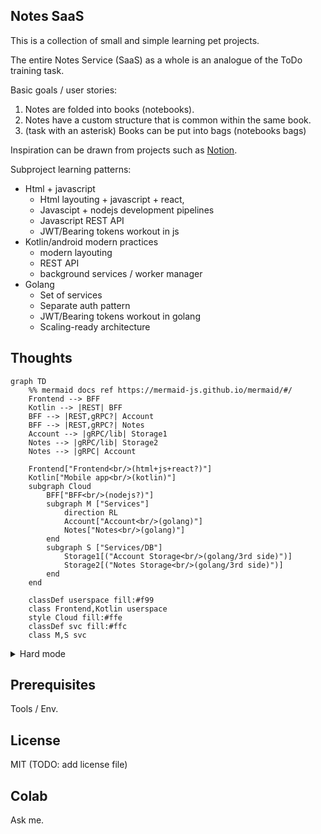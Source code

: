 ## Notes SaaS

This is a collection of small and simple learning pet projects.

The entire Notes Service (SaaS) as a whole is an analogue of the ToDo training task.

Basic goals / user stories:
1. Notes are folded into books (notebooks).
2. Notes have a custom structure that is common within the same book.
3. (task with an asterisk) Books can be put into bags (notebooks bags)

Inspiration can be drawn from projects such as [Notion](https://www.notion.so).

Subproject learning patterns:
- Html + javascript
    - Html layouting + javascript + react,
    - Javascipt + nodejs development pipelines
    - Javascript REST API
    - JWT/Bearing tokens workout in js
- Kotlin/android modern practices
    - modern layouting
    - REST API
    - background services / worker manager
- Golang
    - Set of services
    - Separate auth pattern
    - JWT/Bearing tokens workout in golang
    - Scaling-ready architecture

## Thoughts

```mermaid
graph TD
    %% mermaid docs ref https://mermaid-js.github.io/mermaid/#/
    Frontend --> BFF
    Kotlin --> |REST| BFF
    BFF --> |REST,gRPC?| Account
    BFF --> |REST,gRPC?| Notes
    Account --> |gRPC/lib| Storage1
    Notes --> |gRPC/lib| Storage2
    Notes --> |gRPC| Account
    
    Frontend["Frontend<br/>(html+js+react?)"]
    Kotlin["Mobile app<br/>(kotlin)"]
    subgraph Cloud
        BFF["BFF<br/>(nodejs?)"]
        subgraph M ["Services"]
            direction RL
            Account["Account<br/>(golang)"]
            Notes["Notes<br/>(golang)"]
        end
        subgraph S ["Services/DB"]
            Storage1[("Account Storage<br/>(golang/3rd side)")]
            Storage2[("Notes Storage<br/>(golang/3rd side)")]
        end
    end
    
    classDef userspace fill:#f99
    class Frontend,Kotlin userspace
    style Cloud fill:#ffe
    classDef svc fill:#ffc
    class M,S svc
```

<details><summary>Hard mode</summary>

### Advanced tasks/things
_(think about it later)_
    
<p align="center"><b>Set of Notes services</b></p>

```mermaid
graph TD
    API --> |gRPC| Document
    API --> |gRPC| Fold
    
    Document --> DocumentDB
    Fold --> FoldDB
    
    subgraph Notes
        API["API gateway"]
        Document["Document<br/>(golang)"]
        Fold["Books and Bags folding<br/>(golang)"]
        
        subgraph Storage
            DocumentDB[("Documents<br/>DB")]
            FoldDB[("Folds<br/>DB")]
            MQ(("MQ/Saga<br/>(kafka)"))
        end
    end
   
    style Notes fill:#ffe
    style Storage fill:#ffc
```

<p align="center"><b>Set of Account services</b></p>

```mermaid
graph TD

    API --> |gRPC| Account
    API -.-> PermissionAPI
    Account --> |gRPC| Authentication
    Account --> |gRPC| Permission
    PermissionAPI --> |gRPC| Permission
    
    Account --> UserDB
    Authentication --> AuthenticationDB
    Permission --> PermissionDB
    
    subgraph Acc["Account"]
        API["API gateway"]
        Account["Account/User<br/>(golang)"]
        Authentication["Authentication<br/>(golang)"]
        PermissionAPI(["Permissions API"])
        Permission["Permissions/Authorization<br/>(golang)"]
        
        subgraph Storage
            AuthenticationDB[("Authentication<br/>DB")]
            UserDB[("Users/Personal Info<br/>DB")]
            PermissionDB[("Permissions<br/>DB")]        
            MQ(("MQ/Saga<br/>(kafka)"))
        end    
    end
    
    style Acc fill:#ffe
    style Storage fill:#ffc
```

(draft) Permission structure: (by who) -  (to whom) -  (of what) - (and how)

<details><summary>Account subsequences</summary>

```mermaid
sequenceDiagram
    participant acc as Account<br/>service
    participant auth as Authentication<br/>service
    participant perm as Permissions<br/>service
    participant accdb as Account<br/>DB
    participant authdb as Authentication<br/>DB
    participant permdb as Permissions<br/>DB
    
    Note over acc,permdb: Create new user
    Note over acc,permdb: Delete the user
    Note over acc,permdb: Update password
    Note over acc,permdb: Update personal information
    Note over acc,permdb: Read personal information
    
    Note over acc,permdb: Find users

    Note over acc,permdb: Verify credentials (log in)
    
    Note over acc,permdb: Add permission
    Note over acc,permdb: Remove permission
    Note over acc,permdb: Check permission
    Note over acc,permdb: List permissions
```

</details>

</details>

## Prerequisites

Tools / Env.

## License

MIT
(TODO: add license file)

## Colab

Ask me.
